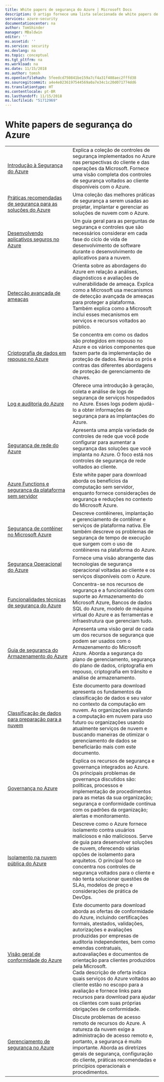 ```yaml
---
title: White papers de segurança do Azure | Microsoft Docs
description: O artigo fornece uma lista selecionada de white papers de segurança do Azure para recursos do Azure diferentes.
services: azure-security
documentationcenter: na
author: TomShinder
manager: MBaldwin
editor: ''
ms.assetid: ''
ms.service: security
ms.devlang: na
ms.topic: conceptual
ms.tgt_pltfrm: na
ms.workload: na
ms.date: 11/15/2018
ms.author: tomsh
ms.openlocfilehash: 5feedcd750841be159a7cf4a31f408aec2fffd38
ms.sourcegitcommit: a4e4e0236197544569a0a7e34c1c20d071774dd6
ms.translationtype: HT
ms.contentlocale: pt-BR
ms.lasthandoff: 11/15/2018
ms.locfileid: "51712969"
---
```

# <a name="azure-security-white-papers"></a>White papers de segurança do Azure
| | |
|-|-|
|[Introdução&nbsp;à&nbsp;Segurança do&nbsp;Azure](azure-security.md)|Explica a coleção de controles de segurança implementados no Azure nas perspectivas do cliente e das operações da Microsoft. Fornece uma visão completa dos controles de segurança voltados ao cliente disponíveis com o Azure.|
|[Práticas recomendadas de segurança para as soluções do Azure](https://azure.microsoft.com/resources/security-best-practices-for-azure-solutions)|Uma coleção das melhores práticas de segurança a serem usadas ao projetar, implantar e gerenciar as soluções de nuvem com o Azure.|
|[Desenvolvendo aplicativos seguros no Azure](abstract-develop-secure-apps.md)|Um guia geral para as perguntas de segurança e controles que são necessários considerar em cada fase do ciclo de vida de desenvolvimento de software durante o desenvolvimento de aplicativos para a nuvem.|
|[Detecção avançada de ameaças](azure-threat-detection.md)|Orienta sobre as abordagens do Azure em relação a análises, diagnósticos e avaliações de vulnerabilidade de ameaça. Explica como a Microsoft usa mecanismos de detecção avançada de ameaças para proteger a plataforma. Também explica como a Microsoft inclui esses mecanismos em serviços e recursos voltados ao público.|
|[Criptografia de dados em repouso no Azure](azure-security-encryption-atrest.md)|Se concentra em como os dados são protegidos em repouso no Azure e os vários componentes que fazem parte da implementação de proteção de dados. Revisa os prós e contras das diferentes abordagens de proteção de gerenciamento de chaves.|
|[Log e auditoria do Azure](azure-log-audit.md)|Oferece uma introdução à geração, coleta e análise de logs de segurança de serviços hospedados no Azure. Esses logs podem ajudá-lo a obter informações de segurança para as implantações do Azure. |
|[Segurança de rede do Azure](abstract-azure-network-security.md)|Apresenta uma ampla variedade de controles de rede que você pode configurar para aumentar a segurança das soluções que você implanta no Azure. O foco está nos controles de segurança de rede voltados ao cliente.|
|[Azure Functions e segurança da plataforma sem servidor](https://gallery.technet.microsoft.com/Azure-Functions-and-c6449f8d/file/202175/1/Microsoft%20Serverless%20Platform.pdf)|Este white paper para download aborda os benefícios da computação sem servidor, enquanto fornece considerações de segurança e reduções no contexto do Microsoft Azure. |
|[Segurança de contêiner no Microsoft Azure](abstract-container-security-microsoft-azure.md)|Descreve contêineres, implantação e gerenciamento de contêiner e serviços de plataforma nativa. Ele também descreve os problemas de segurança de tempo de execução que surgem com o uso de contêineres na plataforma do Azure. |
|[Segurança Operacional do Azure](abstract-azure-operational-security.md)|Fornece uma visão abrangente das tecnologias de segurança operacional voltadas ao cliente e os serviços disponíveis com o Azure.|
|[Funcionalidades técnicas de segurança do Azure](azure-security-technical-capabilities.md)|Concentra-se nos recursos de segurança e a funcionalidades com suporte ao Armazenamento do Microsoft Azure, Bancos de dados SQL do Azure, modelo de máquina virtual do Azure e as ferramentas e infraestrutura que gerenciam tudo.|
|[Guia de segurança do Armazenamento do Azure](https://docs.microsoft.com/azure/storage/common/storage-security-guide?toc=%2fazure%2fsecurity%2ftoc.json) |Apresenta uma visão geral de cada um dos recursos de segurança que podem ser usados com o Armazenamento do Microsoft Azure. Aborda a segurança do plano de gerenciamento, segurança do plano de dados, criptografia em repouso, criptografia em trânsito e análise de armazenamento.|
|[Classificação de dados para preparação para a nuvem](https://gallery.technet.microsoft.com/Data-Classification-for-51252f03/file/172083/1/Data%20Classification%20for%20Cloud%20Readiness%20(2017-04-11).pdf)  |Este documento para download apresenta os fundamentos da classificação de dados e seu valor no contexto da computação em nuvem. As organizações avaliando a computação em nuvem para uso futuro ou organizações usando atualmente serviços de nuvem e buscando maneiras de otimizar o gerenciamento de dados se beneficiarão mais com este documento.|
|[Governança no Azure](governance-in-azure.md)|Explica os recursos de segurança e governança integrados ao Azure. Os principais problemas de governança discutidos são: políticas, processos e implementação de procedimentos para as metas da sua organização; segurança e conformidade contínua com os padrões da organização; alertas e monitoramento.
|[Isolamento na nuvem pública do Azure](azure-isolation.md)|Descreve como o Azure fornece isolamento contra usuários maliciosos e não maliciosos. Serve de guia para desenvolver soluções de nuvem, oferecendo várias opções de isolamento para arquitetos. O principal foco se concentra nos controles de segurança voltados para o cliente e não tenta solucionar questões de SLAs, modelos de preço e considerações de prática de DevOps.|
|[Visão geral de conformidade do Azure](https://gallery.technet.microsoft.com/Overview-of-Azure-c1be3942)|Este documento para download aborda as ofertas de conformidade do Azure, incluindo certificações formais, atestados, validações, autorizações e avaliações produzidas por empresas de auditoria independentes, bem como emendas contratuais, autoavaliações e documentos de orientação para clientes produzidos pela Microsoft. <br/> Cada descrição de oferta indica quais serviços do Azure voltados ao cliente estão no escopo para a avaliação e fornece links para recursos para download para ajudar os clientes com suas próprias obrigações de conformidade.|
|[Gerenciamento de segurança no Azure](azure-security-management.md)|Discute problemas de acesso remoto de recursos do Azure. A natureza da nuvem exige a administração de acesso remoto e, portanto, a segurança é muito importante. Aborda as diretrizes gerais de segurança, configuração do cliente, práticas recomendadas e princípios operacionais e procedimentos. |
